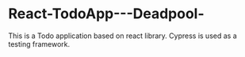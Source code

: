 # React-TodoApp---Deadpool-
This is a Todo application based on react library. Cypress is used as a testing framework.
